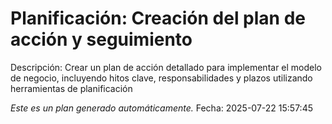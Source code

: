 # Planificación: Creación del plan de acción y seguimiento

Descripción: Crear un plan de acción detallado para implementar el modelo de negocio, incluyendo hitos clave, responsabilidades y plazos utilizando herramientas de planificación

*Este es un plan generado automáticamente.*
Fecha: 2025-07-22 15:57:45
